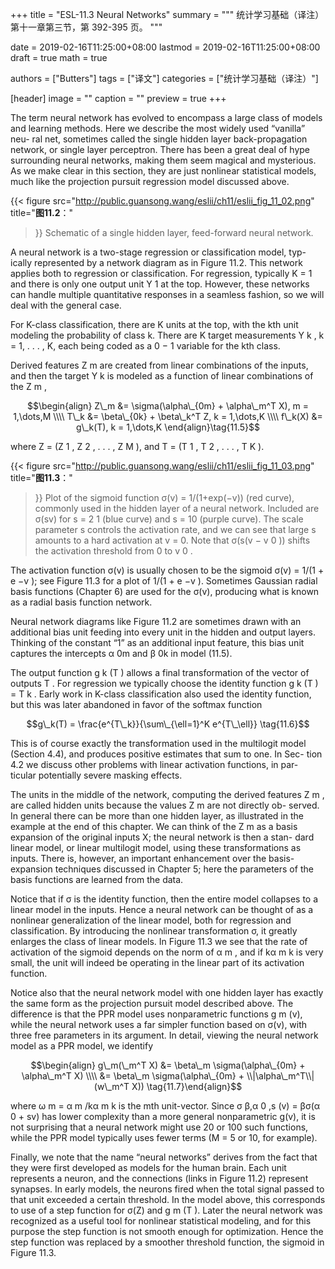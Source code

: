 +++
title = "ESL-11.3 Neural Networks"
summary = """
统计学习基础（译注）第十一章第三节，第 392-395 页。
"""

date = 2019-02-16T11:25:00+08:00
lastmod = 2019-02-16T11:25:00+08:00
draft = true
math = true

authors = ["Butters"]
tags = ["译文"]
categories = ["统计学习基础（译注）"]

[header]
image = ""
caption = ""
preview = true
+++

The term neural network has evolved to encompass a large class of models
and learning methods. Here we describe the most widely used “vanilla” neu-
ral net, sometimes called the single hidden layer back-propagation network,
or single layer perceptron. There has been a great deal of hype surrounding
neural networks, making them seem magical and mysterious. As we make
clear in this section, they are just nonlinear statistical models, much like
the projection pursuit regression model discussed above.

{{< figure
  src="http://public.guansong.wang/eslii/ch11/eslii_fig_11_02.png"
  title="**图11.2**："
>}}
Schematic of a single hidden layer, feed-forward neural network.

A neural network is a two-stage regression or classification model, typ-
ically represented by a network diagram as in Figure 11.2. This network
applies both to regression or classification. For regression, typically K = 1
and there is only one output unit Y 1 at the top. However, these networks
can handle multiple quantitative responses in a seamless fashion, so we will
deal with the general case.

For K-class classification, there are K units at the top, with the kth
unit modeling the probability of class k. There are K target measurements
Y k , k = 1, . . . , K, each being coded as a 0 − 1 variable for the kth class.

Derived features Z m are created from linear combinations of the inputs,
and then the target Y k is modeled as a function of linear combinations of
the Z m ,

$$\begin{align}
Z\_m &= \sigma(\alpha\_{0m} + \alpha\_m^T X), m = 1,\dots,M
\\\\ T\_k &= \beta\_{0k} + \beta\_k^T Z, k = 1,\dots,K
\\\\  f\_k(X) &= g\_k(T), k = 1,\dots,K
\end{align}\tag{11.5}$$

where Z = (Z 1 , Z 2 , . . . , Z M ), and T = (T 1 , T 2 , . . . , T K ).

{{< figure
  src="http://public.guansong.wang/eslii/ch11/eslii_fig_11_03.png"
  title="**图11.3**："
>}}
Plot of the sigmoid function σ(v) = 1/(1+exp(−v)) (red curve),
commonly used in the hidden layer of a neural network. Included are σ(sv) for
s = 2 1 (blue curve) and s = 10 (purple curve). The scale parameter s controls
the activation rate, and we can see that large s amounts to a hard activation at
v = 0. Note that σ(s(v − v 0 )) shifts the activation threshold from 0 to v 0 .

The activation function σ(v) is usually chosen to be the sigmoid σ(v) =
1/(1 + e −v ); see Figure 11.3 for a plot of 1/(1 + e −v ). Sometimes Gaussian
radial basis functions (Chapter 6) are used for the σ(v), producing what is
known as a radial basis function network.

Neural network diagrams like Figure 11.2 are sometimes drawn with an
additional bias unit feeding into every unit in the hidden and output layers.
Thinking of the constant “1” as an additional input feature, this bias unit
captures the intercepts α 0m and β 0k in model (11.5).

The output function g k (T ) allows a final transformation of the vector of
outputs T . For regression we typically choose the identity function g k (T ) =
T k . Early work in K-class classification also used the identity function, but
this was later abandoned in favor of the softmax function

$$g\_k(T) = \frac{e^{T\_k}}{\sum\_{\ell=1}^K e^{T\_\ell}} \tag{11.6}$$

This is of course exactly the transformation used in the multilogit model
(Section 4.4), and produces positive estimates that sum to one. In Sec-
tion 4.2 we discuss other problems with linear activation functions, in par-
ticular potentially severe masking effects.

The units in the middle of the network, computing the derived features
Z m , are called hidden units because the values Z m are not directly ob-
served. In general there can be more than one hidden layer, as illustrated
in the example at the end of this chapter. We can think of the Z m as a
basis expansion of the original inputs X; the neural network is then a stan-
dard linear model, or linear multilogit model, using these transformations
as inputs. There is, however, an important enhancement over the basis-
expansion techniques discussed in Chapter 5; here the parameters of the
basis functions are learned from the data.

Notice that if σ is the identity function, then the entire model collapses
to a linear model in the inputs. Hence a neural network can be thought of
as a nonlinear generalization of the linear model, both for regression and
classification. By introducing the nonlinear transformation σ, it greatly
enlarges the class of linear models. In Figure 11.3 we see that the rate of
activation of the sigmoid depends on the norm of α m , and if kα m k is very
small, the unit will indeed be operating in the linear part of its activation
function.

Notice also that the neural network model with one hidden layer has
exactly the same form as the projection pursuit model described above.
The difference is that the PPR model uses nonparametric functions g m (v),
while the neural network uses a far simpler function based on σ(v), with
three free parameters in its argument. In detail, viewing the neural network
model as a PPR model, we identify

$$\begin{align}
g\_m(\_m^T X) &= \beta\_m \sigma(\alpha\_{0m} + \alpha\_m^T X)
\\\\ &= \beta\_m \sigma(\alpha\_{0m} + \\|\alpha\_m^T\\|(w\_m^T X))
\tag{11.7}\end{align}$$

where ω m = α m /kα m k is the mth unit-vector. Since σ β,α 0 ,s (v) = βσ(α 0 +
sv) has lower complexity than a more general nonparametric g(v), it is not
surprising that a neural network might use 20 or 100 such functions, while
the PPR model typically uses fewer terms (M = 5 or 10, for example).

Finally, we note that the name “neural networks” derives from the fact
that they were first developed as models for the human brain. Each unit
represents a neuron, and the connections (links in Figure 11.2) represent
synapses. In early models, the neurons fired when the total signal passed to
that unit exceeded a certain threshold. In the model above, this corresponds
to use of a step function for σ(Z) and g m (T ). Later the neural network was
recognized as a useful tool for nonlinear statistical modeling, and for this
purpose the step function is not smooth enough for optimization. Hence the
step function was replaced by a smoother threshold function, the sigmoid
in Figure 11.3.